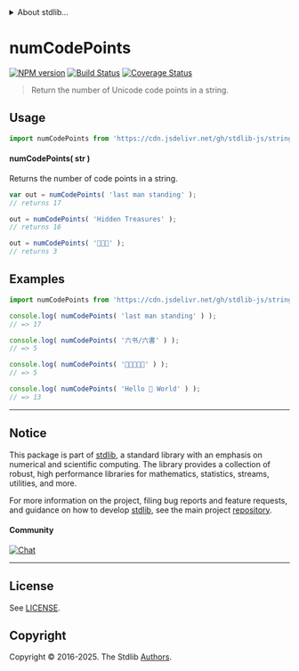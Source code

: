 <!--

@license Apache-2.0

Copyright (c) 2025 The Stdlib Authors.

Licensed under the Apache License, Version 2.0 (the "License");
you may not use this file except in compliance with the License.
You may obtain a copy of the License at

   http://www.apache.org/licenses/LICENSE-2.0

Unless required by applicable law or agreed to in writing, software
distributed under the License is distributed on an "AS IS" BASIS,
WITHOUT WARRANTIES OR CONDITIONS OF ANY KIND, either express or implied.
See the License for the specific language governing permissions and
limitations under the License.

-->


<details>
  <summary>
    About stdlib...
  </summary>
  <p>We believe in a future in which the web is a preferred environment for numerical computation. To help realize this future, we've built stdlib. stdlib is a standard library, with an emphasis on numerical and scientific computation, written in JavaScript (and C) for execution in browsers and in Node.js.</p>
  <p>The library is fully decomposable, being architected in such a way that you can swap out and mix and match APIs and functionality to cater to your exact preferences and use cases.</p>
  <p>When you use stdlib, you can be absolutely certain that you are using the most thorough, rigorous, well-written, studied, documented, tested, measured, and high-quality code out there.</p>
  <p>To join us in bringing numerical computing to the web, get started by checking us out on <a href="https://github.com/stdlib-js/stdlib">GitHub</a>, and please consider <a href="https://opencollective.com/stdlib">financially supporting stdlib</a>. We greatly appreciate your continued support!</p>
</details>

# numCodePoints

[![NPM version][npm-image]][npm-url] [![Build Status][test-image]][test-url] [![Coverage Status][coverage-image]][coverage-url] <!-- [![dependencies][dependencies-image]][dependencies-url] -->

> Return the number of Unicode code points in a string.



<section class="usage">

## Usage

```javascript
import numCodePoints from 'https://cdn.jsdelivr.net/gh/stdlib-js/string-num-code-points@deno/mod.js';
```

#### numCodePoints( str )

Returns the number of code points in a string.

```javascript
var out = numCodePoints( 'last man standing' );
// returns 17

out = numCodePoints( 'Hidden Treasures' );
// returns 16

out = numCodePoints( '👋👋👋' );
// returns 3
```

</section>

<!-- /.usage -->

<section class="examples">

## Examples

<!-- eslint no-undef: "error" -->

```javascript
import numCodePoints from 'https://cdn.jsdelivr.net/gh/stdlib-js/string-num-code-points@deno/mod.js';

console.log( numCodePoints( 'last man standing' ) );
// => 17

console.log( numCodePoints( '六书/六書' ) );
// => 5

console.log( numCodePoints( '🐶🐮🐷🐰🐸' ) );
// => 5

console.log( numCodePoints( 'Hello 👋 World' ) );
// => 13
```

</section>

<!-- /.examples -->



<!-- Section for related `stdlib` packages. Do not manually edit this section, as it is automatically populated. -->

<section class="related">

</section>

<!-- /.related -->

<!-- Section for all links. Make sure to keep an empty line after the `section` element and another before the `/section` close. -->


<section class="main-repo" >

* * *

## Notice

This package is part of [stdlib][stdlib], a standard library with an emphasis on numerical and scientific computing. The library provides a collection of robust, high performance libraries for mathematics, statistics, streams, utilities, and more.

For more information on the project, filing bug reports and feature requests, and guidance on how to develop [stdlib][stdlib], see the main project [repository][stdlib].

#### Community

[![Chat][chat-image]][chat-url]

---

## License

See [LICENSE][stdlib-license].


## Copyright

Copyright &copy; 2016-2025. The Stdlib [Authors][stdlib-authors].

</section>

<!-- /.stdlib -->

<!-- Section for all links. Make sure to keep an empty line after the `section` element and another before the `/section` close. -->

<section class="links">

[npm-image]: http://img.shields.io/npm/v/@stdlib/string-num-code-points.svg
[npm-url]: https://npmjs.org/package/@stdlib/string-num-code-points

[test-image]: https://github.com/stdlib-js/string-num-code-points/actions/workflows/test.yml/badge.svg?branch=main
[test-url]: https://github.com/stdlib-js/string-num-code-points/actions/workflows/test.yml?query=branch:main

[coverage-image]: https://img.shields.io/codecov/c/github/stdlib-js/string-num-code-points/main.svg
[coverage-url]: https://codecov.io/github/stdlib-js/string-num-code-points?branch=main

<!--

[dependencies-image]: https://img.shields.io/david/stdlib-js/string-num-code-points.svg
[dependencies-url]: https://david-dm.org/stdlib-js/string-num-code-points/main

-->

[chat-image]: https://img.shields.io/gitter/room/stdlib-js/stdlib.svg
[chat-url]: https://app.gitter.im/#/room/#stdlib-js_stdlib:gitter.im

[stdlib]: https://github.com/stdlib-js/stdlib

[stdlib-authors]: https://github.com/stdlib-js/stdlib/graphs/contributors

[cli-section]: https://github.com/stdlib-js/string-num-code-points#cli
[cli-url]: https://github.com/stdlib-js/string-num-code-points/tree/cli
[@stdlib/string-num-code-points]: https://github.com/stdlib-js/string-num-code-points/tree/main

[umd]: https://github.com/umdjs/umd
[es-module]: https://developer.mozilla.org/en-US/docs/Web/JavaScript/Guide/Modules

[deno-url]: https://github.com/stdlib-js/string-num-code-points/tree/deno
[deno-readme]: https://github.com/stdlib-js/string-num-code-points/blob/deno/README.md
[umd-url]: https://github.com/stdlib-js/string-num-code-points/tree/umd
[umd-readme]: https://github.com/stdlib-js/string-num-code-points/blob/umd/README.md
[esm-url]: https://github.com/stdlib-js/string-num-code-points/tree/esm
[esm-readme]: https://github.com/stdlib-js/string-num-code-points/blob/esm/README.md
[branches-url]: https://github.com/stdlib-js/string-num-code-points/blob/main/branches.md

[stdlib-license]: https://raw.githubusercontent.com/stdlib-js/string-num-code-points/main/LICENSE

[standard-streams]: https://en.wikipedia.org/wiki/Standard_streams

<!-- <related-links> -->

<!-- </related-links> -->

</section>

<!-- /.links -->

